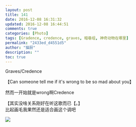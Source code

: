 ```yaml
---
layout: post
title: 141
date: 2016-12-08 16:31:32
updated: 2016-12-08 16:44:51
comments: true
categories: [Photo]
tags: [Gradence, credence, graves, 暗巷组, 神奇动物在哪里]
permalink: "2433ed_d4551d5"
author: "猫厨"
description: ""
toc: true
---
```


<p>Graves/Credence<br /></p> 
<p>【Can someone tell me if it's wrong to be so mad about you】<br /></p> 
<p>然而一开始就是wrong啊Credence</p> 
<p>【其实没啥关系刚好在听这歌而已【。】<br />比起画毛我果然还是适合画这个调吧<br /></p>

![](https://nos.netease.com/imglf0/img/cVZNdzJtQk9JV2Rmd1VhNnRUVzNZaHVSMXcvTUVvbGU1M3FkZkhVdXJCSnFCUmw1MTUxR3hnPT0.jpg)